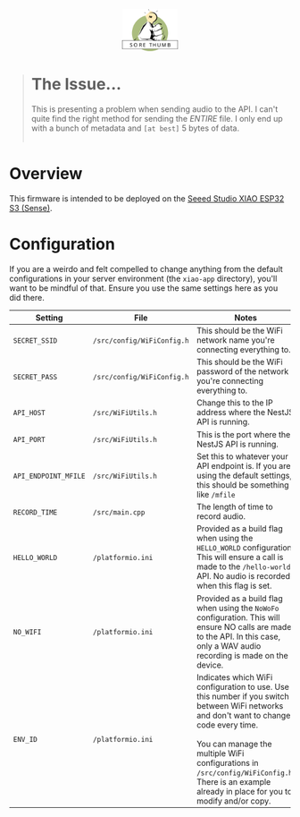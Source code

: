 
<div style="text-align:center;">
<img src="../icon.svg" width="100" alt="The Best Ideas Stand Out"/>
</div>

> # The Issue...
> This is presenting a problem when sending audio to the API. I can't quite find the right method for sending the _ENTIRE_ file. I only end up with a bunch of metadata and `[at best]` 5 bytes of data.<br/><br/>

# Overview
This firmware is intended to be deployed on the [Seeed Studio XIAO ESP32 S3 (Sense)](https://wiki.seeedstudio.com/xiao_esp32s3_getting_started/).

# Configuration
If you are a weirdo and felt compelled to change anything from the default configurations in your server environment (the `xiao-app` directory), you'll want to be mindful of that. Ensure you use the same settings here as you did there.

| Setting | File | Notes |
| ------- | ---- | ----- |
| `SECRET_SSID` | `/src/config/WiFiConfig.h` | This should be the WiFi network name you're connecting everything to. |
| `SECRET_PASS` | `/src/config/WiFiConfig.h` | This should be the WiFi password of the network you're connecting everything to. |
| `API_HOST` | `/src/WiFiUtils.h` | Change this to the IP address where the NestJS API is running. |
| `API_PORT` | `/src/WiFiUtils.h` | This is the port where the NestJS API is running. |
| `API_ENDPOINT_MFILE` | `/src/WiFiUtils.h` | Set this to whatever your API endpoint is. If you are using the default settings, this should be something like `/mfile` |
| `RECORD_TIME` | `/src/main.cpp` | The length of time to record audio. |
| `HELLO_WORLD` | `/platformio.ini` | Provided as a build flag when using the `HELLO_WORLD` configuration. This will ensure a call is made to the `/hello-world` API. No audio is recorded when this flag is set. |
| `NO_WIFI` | `/platformio.ini` | Provided as a build flag when using the `NoWoFo` configuration. This will ensure NO calls are made to the API. In this case, only a WAV audio recording is made on the device.
| `ENV_ID` | `/platformio.ini` | Indicates which WiFi configuration to use. Use this number if you switch between WiFi networks and don't want to change code every time.<br/><br/>You can manage the multiple WiFi configurations in `/src/config/WiFiConfig.h`. There is an example already in place for you to modify and/or copy. |